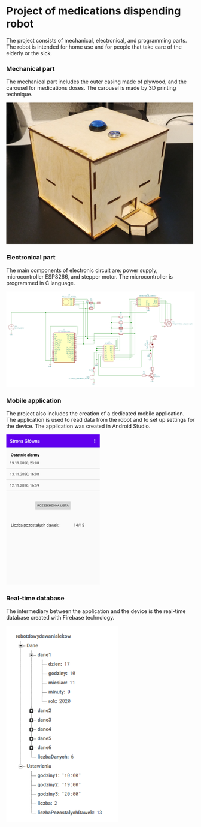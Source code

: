# Project of medications dispending robot
The project consists of mechanical, electronical, and programming parts. The robot is intended for home use and for people that take care of the elderly or the sick.

### Mechanical part
The mechanical part includes the outer casing made of plywood, and the carousel for medications doses. The carousel is made by 3D printing technique.

<img src="img/zlozonaObudowa.jpg" width="500">

### Electronical part
The main components of electronic circuit are: power supply, microcontroller ESP8266, and stepper motor. The microcontroller is programmed in C language.

<img src="img/electronical_diagram.png" width="1000">

### Mobile application
The project also includes the creation of a dedicated mobile application. The application is used to read data from the robot and to set up settings for the device. The application was created in Android Studio.

<img src="img/glowna.png" width="250">

### Real-time database
The intermediary between the application and the device is the real-time database created with Firebase technology.

<img src="img/baza.png" width="300">


